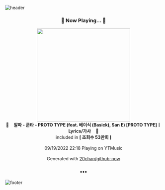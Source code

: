 ![header](https://capsule-render.vercel.app/api?type=wave&height=170&section=header&text=Hi.%20I'm%20SHIFT&fontColor=090707&fontAlignX=45&fontAlignY=65&fontSize=100)

<h3 align="center">🎵 Now Playing... 🎵</h3>
<p align="center">
  <a href="https://music.youtube.com/watch?v=vdCP3Zpcvmo">
    <img width="300" src="https://i.ytimg.com/vi/vdCP3Zpcvmo/sddefault.jpg?sqp=-oaymwEWCJADEOEBIAQqCghqEJQEGHgg6AJIWg&rs">
  </a>
  <br>
  🎵&nbsp&nbsp&nbsp <b>알파 - 쿤타 - PROTO TYPE (feat. 베이식 (Basick), San E) [PROTO TYPE]ㅣLyrics/가사</b> &nbsp&nbsp&nbsp🎵
  <br>
  included in <b>[ 조회수 53만회 ]</b>
  
  <br />
  <br />
  09/19/2022 22:18 Playing on YTMusic
  <br />
  <br />
  Generated with <a href="https://github.com/20chan/github-now">20chan/github-now</a>
</p>

<h3 align="center">•••</h3>

![footer](https://capsule-render.vercel.app/api?type=wave&height=150&section=footer)
